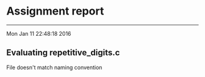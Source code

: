 # Assignment report
---
Mon Jan 11 22:48:18 2016

## Evaluating repetitive_digits.c

File doesn't match naming convention

